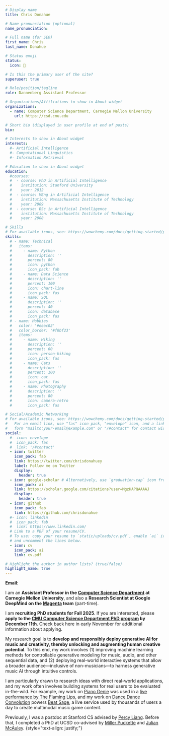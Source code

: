 ```yaml
---
# Display name
title: Chris Donahue

# Name pronunciation (optional)
name_pronunciation: 

# Full name (for SEO)
first_name: Chris
last_name: Donahue

# Status emoji
status:
  icon: 🎵

# Is this the primary user of the site?
superuser: true

# Role/position/tagline
role: Dannenberg Assistant Professor

# Organizations/Affiliations to show in About widget
organizations:
  - name: Computer Science Department, Carnegie Mellon University
    url: https://csd.cmu.edu

# Short bio (displayed in user profile at end of posts)
bio: 

# Interests to show in About widget
interests:
  #- Artificial Intelligence
  #- Computational Linguistics
  #- Information Retrieval

# Education to show in About widget
education:
  #courses:
  #  - course: PhD in Artificial Intelligence
  #    institution: Stanford University
  #    year: 2012
  #  - course: MEng in Artificial Intelligence
  #    institution: Massachusetts Institute of Technology
  #    year: 2009
  #  - course: BSc in Artificial Intelligence
  #    institution: Massachusetts Institute of Technology
  #    year: 2008

# Skills
# For available icons, see: https://wowchemy.com/docs/getting-started/page-builder/#icons
skills:
  # - name: Technical
  #   items:
  #     - name: Python
  #       description: ''
  #       percent: 80
  #       icon: python
  #       icon_pack: fab
  #     - name: Data Science
  #       description: ''
  #       percent: 100
  #       icon: chart-line
  #       icon_pack: fas
  #     - name: SQL
  #       description: ''
  #       percent: 40
  #       icon: database
  #       icon_pack: fas
  # - name: Hobbies
  #   color: '#eeac02'
  #   color_border: '#f0bf23'
  #   items:
  #     - name: Hiking
  #       description: ''
  #       percent: 60
  #       icon: person-hiking
  #       icon_pack: fas
  #     - name: Cats
  #       description: ''
  #       percent: 100
  #       icon: cat
  #       icon_pack: fas
  #     - name: Photography
  #       description: ''
  #       percent: 80
  #       icon: camera-retro
  #       icon_pack: fas

# Social/Academic Networking
# For available icons, see: https://wowchemy.com/docs/getting-started/page-builder/#icons
#   For an email link, use "fas" icon pack, "envelope" icon, and a link in the
#   form "mailto:your-email@example.com" or "/#contact" for contact widget.
social:
  #- icon: envelope
  #  icon_pack: fas
  #  link: '/#contact'
  - icon: twitter
    icon_pack: fab
    link: https://twitter.com/chrisdonahuey
    label: Follow me on Twitter
    display:
      header: true
  - icon: google-scholar # Alternatively, use `graduation-cap` icon from `fas` icon pack
    icon_pack: ai
    link: https://scholar.google.com/citations?user=MgzHAPQAAAAJ
    display:
      header: true
  - icon: github
    icon_pack: fab
    link: https://github.com/chrisdonahue
  #- icon: linkedin
  #  icon_pack: fab
  #  link: https://www.linkedin.com/
  # Link to a PDF of your resume/CV.
  # To use: copy your resume to `static/uploads/cv.pdf`, enable `ai` icons in `params.yaml`,
  # and uncomment the lines below.
  - icon: cv
    icon_pack: ai
    link: cv.pdf

# Highlight the author in author lists? (true/false)
highlight_name: true
---
```

<script defer src="js/scramble.js" ></script>
<script defer src="js/index.js" ></script>

**Email**: <span id="email-scrambler"></span>

I am an **Assistant Professor in the [Computer Science Department](https://csd.cmu.edu/) at Carnegie Mellon University**, and also a **Research Scientist at Google DeepMind on the [Magenta](https://magenta.tensorflow.org) team** (part-time).

I am **recruiting PhD students for Fall 2025**. If you are interested, please **apply to the [CMU Computer Science Department PhD program](https://csd.cmu.edu/academics/doctoral/admissions) by December 11th**. Check back here in early November for additional information about applying.

My research goal is to **develop and responsibly deploy generative AI for music and creativity, thereby unlocking and augmenting human creative potential**. To this end, my work involves (1) improving machine learning methods for controllable generative modeling for music, audio, and other sequential data, and (2) deploying real-world interactive systems that allow a broader audience&#8212;inclusive of non-musicians&#8212;to harness generative music AI through intuitive controls. 

I am particularly drawn to research ideas with direct real-world applications, and my work often involves building systems for real users to be evaluated in-the-wild. For example, my work on [Piano Genie](https://magenta.tensorflow.org/pianogenie) was used in a [live performance by The Flaming Lips](https://magenta.tensorflow.org/fruitgenie), and my work on [Dance Dance Convolution](https://www.theverge.com/2017/3/24/15047328/dance-dance-revolution-ai-neural-network-choreography) powers [Beat Sage](https://beatsage.com/), a live service used by thousands of users a day to create multimodal music game content.

Previously, I was a postdoc at Stanford CS advised by [Percy Liang](https://cs.stanford.edu/~pliang/). Before that, I completed a PhD at UCSD co-advised by [Miller Puckette](https://msp.ucsd.edu/) and [Julian McAuley](https://cseweb.ucsd.edu/~jmcauley/).
{style="text-align: justify;"}
